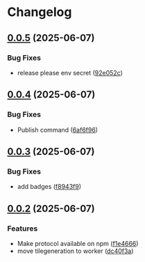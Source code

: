 # Changelog

## [0.0.5](https://github.com/open-meteo/omaps/compare/omaps-v0.0.4...omaps-v0.0.5) (2025-06-07)


### Bug Fixes

* release please env secret ([92e052c](https://github.com/open-meteo/omaps/commit/92e052c7844fae7f00595137ca69aea9ae180626))

## [0.0.4](https://github.com/open-meteo/omaps/compare/omaps-v0.0.3...omaps-v0.0.4) (2025-06-07)


### Bug Fixes

* Publish command ([6af6f96](https://github.com/open-meteo/omaps/commit/6af6f965f9b2355eaed89fbaa89d3e75899e8ca0))

## [0.0.3](https://github.com/open-meteo/omaps/compare/omaps-v0.0.2...omaps-v0.0.3) (2025-06-07)


### Bug Fixes

* add badges ([f8943f9](https://github.com/open-meteo/omaps/commit/f8943f997ce1f2268a01fef03ae25a286e540633))

## [0.0.2](https://github.com/open-meteo/omaps/compare/omaps-v0.0.1...omaps-v0.0.2) (2025-06-07)


### Features

* Make protocol available on npm ([f1e4666](https://github.com/open-meteo/omaps/commit/f1e4666230d5496d9af6637470f350452d6d350f))
* move tilegeneration to worker ([dc40f3a](https://github.com/open-meteo/omaps/commit/dc40f3aa7618e27aa37ae79fabcd7773d0a65080))
